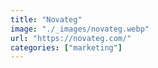 ```yaml
---
title: "Novateg"
image: "./_images/novateg.webp"
url: "https://novateg.com/"
categories: ["marketing"]
---
```


